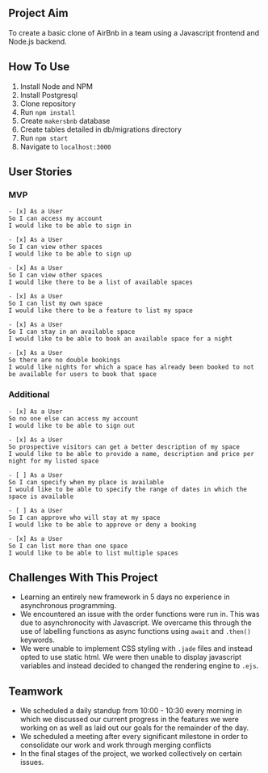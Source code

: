 ## Project Aim

To create a basic clone of AirBnb in a team using a Javascript frontend and Node.js backend.

## How To Use

1. Install Node and NPM
2. Install Postgresql
3. Clone repository
4. Run ```npm install```
5. Create ```makersbnb``` database
6. Create tables detailed in db/migrations directory
7. Run ```npm start```
8. Navigate to ```localhost:3000```

## User Stories

### MVP
```
- [x] As a User
So I can access my account
I would like to be able to sign in

- [x] As a User
So I can view other spaces
I would like to be able to sign up

- [x] As a User
So I can view other spaces
I would like there to be a list of available spaces

- [x] As a User
So I can list my own space
I would like there to be a feature to list my space

- [x] As a User
So I can stay in an available space
I would like to be able to book an available space for a night

- [x] As a User
So there are no double bookings 
I would like nights for which a space has already been booked to not be available for users to book that space
```

### Additional
```
- [x] As a User
So no one else can access my account
I would like to be able to sign out

- [x] As a User
So prospective visitors can get a better description of my space
I would like to be able to provide a name, description and price per night for my listed space

- [ ] As a User
So I can specify when my place is available
I would like to be able to specify the range of dates in which the space is available 

- [ ] As a User
So I can approve who will stay at my space
I would like to be able to approve or deny a booking

- [x] As a User
So I can list more than one space
I would like to be able to list multiple spaces
```

## Challenges With This Project
- Learning an entirely new framework in 5 days no experience in asynchronous programming.
- We encountered an issue with the order functions were run in. This was due to asynchronocity with Javascript. We overcame this  through the use of labelling functions as async functions using ```await``` and ```.then()``` keywords.
- We were unable to implement CSS styling with ```.jade``` files and instead opted to use static html. We were then unable to display javascript variables and instead decided to changed the rendering engine to ```.ejs```.

## Teamwork
- We scheduled a daily standup from 10:00 - 10:30 every morning in which we discussed our current progress in the features we were working on as well as laid out our goals for the remainder of the day.
- We scheduled a meeting after every significant milestone in order to consolidate our work and work through merging conflicts
- In the final stages of the project, we worked collectively on certain issues.
